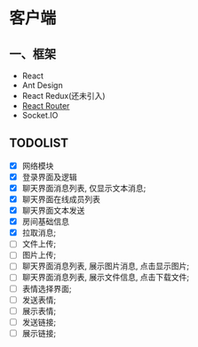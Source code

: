 # 客户端

## 一、框架

-   React
-   Ant Design
-   React Redux(还未引入)
-   [React Router](./doc/react-router/README.md)
-   Socket.IO

## TODOLIST

-   [x] 网络模块
-   [x] 登录界面及逻辑
-   [x] 聊天界面消息列表, 仅显示文本消息;
-   [x] 聊天界面在线成员列表
-   [x] 聊天界面文本发送
-   [x] 房间基础信息
-   [x] 拉取消息;
-   [ ] 文件上传;
-   [ ] 图片上传;
-   [ ] 聊天界面消息列表, 展示图片消息, 点击显示图片;
-   [ ] 聊天界面消息列表, 展示文件信息, 点击下载文件;
-   [ ] 表情选择界面;
-   [ ] 发送表情;
-   [ ] 展示表情;
-   [ ] 发送链接;
-   [ ] 展示链接;
